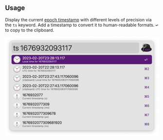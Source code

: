 ## Usage

Display the current [epoch timestamp](https://en.wikipedia.org/wiki/Unix_time) with different levels of precision via the `ts` keyword. Add a timestamp to convert it to human-readable formats. <kbd>↩</kbd> to copy to the clipboard.

![Showing timestamps](images/ts.png)

